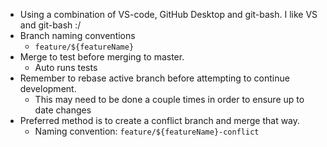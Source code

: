- Using a combination of VS-code, GitHub Desktop and git-bash. I like VS and git-bash :/
- Branch naming conventions
	- `feature/${featureName}`
- Merge to test before merging to master.
	- Auto runs tests
- Remember to rebase active branch before attempting to continue development.
	- This may need to be done a couple times in order to ensure up to date changes
- Preferred method is to create a conflict branch and merge that way.
	- Naming convention: `feature/${featureName}-conflict`